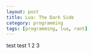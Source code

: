 ```yaml
---
layout: post
title: Lua: The Dark Side
category: programming
tags: [programming, lua, rant]
---
```


test test 1 2 3
